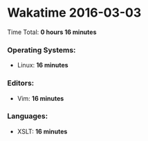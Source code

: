 # Wakatime 2016-03-03

Time Total: **0 hours 16 minutes**

### Operating Systems:
- Linux: **16 minutes** 

### Editors:
- Vim: **16 minutes** 

### Languages:
- XSLT: **16 minutes** 

